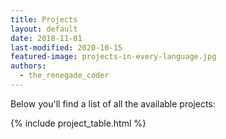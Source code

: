 ```yaml
---
title: Projects
layout: default
date: 2018-11-01
last-modified: 2020-10-15
featured-image: projects-in-every-language.jpg
authors:
  - the_renegade_coder
---
```


Below you'll find a list of all the available projects:

{% include project_table.html %}
